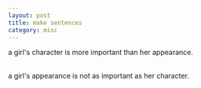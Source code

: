 ```yaml
---
layout: post
title: make sentences
category: misc
---
```

<!--more-->a girl's character is more important than her appearance.
<br>a girl's appearance is not as important as her character.
